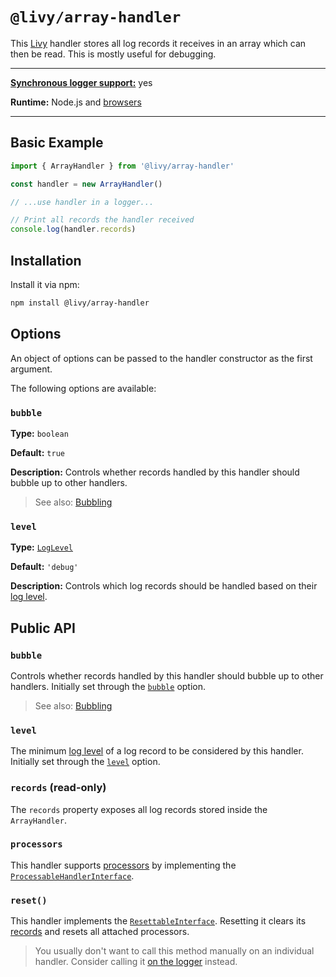 # `@livy/array-handler`

This [Livy](../../README.md#readme) handler stores all log records it receives in an array which can then be read. This is mostly useful for debugging.

---

[**Synchronous logger support:**](../../README.md#synchronous-and-asynchronous-logging) yes

**Runtime:** Node.js and [browsers](../../README.md#usage-in-browsers)

---

## Basic Example

```js
import { ArrayHandler } from '@livy/array-handler'

const handler = new ArrayHandler()

// ...use handler in a logger...

// Print all records the handler received
console.log(handler.records)
```

## Installation

Install it via npm:

```bash
npm install @livy/array-handler
```

## Options

An object of options can be passed to the handler constructor as the first argument.

The following options are available:

### `bubble`

**Type:** `boolean`

**Default:** `true`

**Description:** Controls whether records handled by this handler should bubble up to other handlers.

> See also: [Bubbling](../../README.md#bubbling)

### `level`

**Type:** [`LogLevel`](../contracts/README.md#loglevel)

**Default:** `'debug'`

**Description:** Controls which log records should be handled based on their [log level](../../README.md#log-levels).

## Public API

### `bubble`

Controls whether records handled by this handler should bubble up to other handlers. Initially set through the [`bubble`](#bubble) option.

> See also: [Bubbling](../../README.md#bubbling)

### `level`

The minimum [log level](../../README.md#log-levels) of a log record to be considered by this handler. Initially set through the [`level`](#level) option.

### `records` (read-only)

The `records` property exposes all log records stored inside the `ArrayHandler`.

### `processors`

This handler supports [processors](../../README.md#processors) by implementing the [`ProcessableHandlerInterface`](../contracts/README.md#processablehandlerinterface).

### `reset()`

This handler implements the [`ResettableInterface`](../contracts/README.md#resettableinterface). Resetting it clears its [records](#records-read-only) and resets all attached processors.

> You usually don't want to call this method manually on an individual handler. Consider calling it [on the logger](../logger/README.md#reset) instead.
